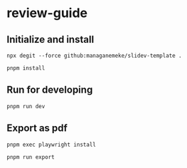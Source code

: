 # review-guide

## Initialize and install

```shell
npx degit --force github:managanemeke/slidev-template .
```

```shell
pnpm install
```

## Run for developing

```shell
pnpm run dev
```

## Export as pdf

```shell
pnpm exec playwright install
```

```shell
pnpm run export
```
